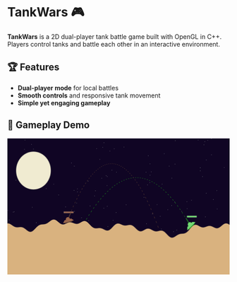 # TankWars 🎮  

**TankWars** is a 2D dual-player tank battle game built with OpenGL in C++. Players control tanks and battle each other in an interactive environment.  

## 🏆 Features  
- **Dual-player mode** for local battles  
- **Smooth controls** and responsive tank movement  
- **Simple yet engaging gameplay**  

## 🎥 Gameplay Demo
[![Watch Gameplay](game-thumbnail.jpg)](Tank-Wars-demo.mp4)

